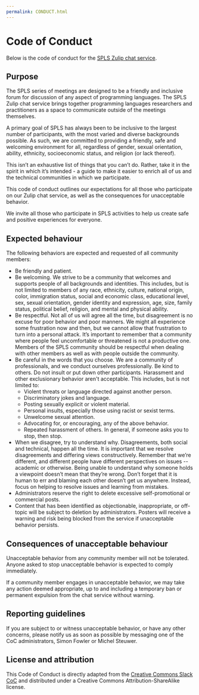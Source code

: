 ```yaml
---
permalink: CONDUCT.html
---
```


# Code of Conduct

Below is the code of conduct for the [SPLS Zulip chat service](http://spls.zulipchat.com).

## Purpose

The SPLS series of meetings are designed to be a friendly and inclusive forum for discussion of any aspect of programming languages. The SPLS Zulip chat service brings together programming languages researchers and practitioners as a space to communicate outside of the meetings themselves.

A primary goal of SPLS has always been to be inclusive to the largest number of participants, with the most varied and diverse backgrounds possible. As such, we are committed to providing a friendly, safe and welcoming environment for all, regardless of gender, sexual orientation, ability, ethnicity, socioeconomic status, and religion (or lack thereof).

This isn’t an exhaustive list of things that you can’t do. Rather, take it in the spirit in which it’s intended - a guide to make it easier to enrich all of us and the technical communities in which we participate.

This code of conduct outlines our expectations for all those who participate on our Zulip chat service, as well as the consequences for unacceptable behavior.

We invite all those who participate in SPLS activities to help us create safe and positive experiences for everyone.

## Expected behaviour

The following behaviors are expected and requested of all community members:

  * Be friendly and patient.
  * Be welcoming. We strive to be a community that welcomes and supports people of all backgrounds and identities. This includes, but is not limited to members of any race, ethnicity, culture, national origin, color, immigration status, social and economic class, educational level, sex, sexual orientation, gender identity and expression, age, size, family status, political belief, religion, and mental and physical ability.
  * Be respectful. Not all of us will agree all the time, but disagreement is no excuse for poor behavior and poor manners. We might all experience some frustration now and then, but we cannot allow that frustration to turn into a personal attack. It’s important to remember that a community where people feel uncomfortable or threatened is not a productive one. Members of the SPLS community should be respectful when dealing with other members as well as with people outside the community.
  * Be careful in the words that you choose. We are a community of professionals, and we conduct ourselves professionally. Be kind to others. Do not insult or put down other participants. Harassment and other exclusionary behavior aren't acceptable. This includes, but is not limited to:
    * Violent threats or language directed against another person.
    * Discriminatory jokes and language.
    * Posting sexually explicit or violent material.
    * Personal insults, especially those using racist or sexist terms.
    * Unwelcome sexual attention.
    * Advocating for, or encouraging, any of the above behavior.
    * Repeated harassment of others. In general, if someone asks you to stop, then stop.
  * When we disagree, try to understand why. Disagreements, both social and technical, happen all the time. It is important that we resolve disagreements and differing views constructively. Remember that we’re different, and different people have different perspectives on issues -- academic or otherwise. Being unable to understand why someone holds a viewpoint doesn’t mean that they’re wrong. Don’t forget that it is human to err and blaming each other doesn’t get us anywhere. Instead, focus on helping to resolve issues and learning from mistakes.
  * Administrators reserve the right to delete excessive self-promotional or commercial posts.
  * Content that has been identified as objectionable, inappropriate, or off-topic will be subject to deletion by administrators. Posters will receive a warning and risk being blocked from the service if unacceptable behavior persists.

## Consequences of unacceptable behaviour

Unacceptable behavior from any community member will not be tolerated. Anyone asked to stop unacceptable behavior is expected to comply immediately.

If a community member engages in unacceptable behavior, we may take any action deemed appropriate, up to and including a temporary ban or permanent expulsion from the chat service without warning.

## Reporting guidelines

If you are subject to or witness unacceptable behavior, or have any other concerns, please notify us as soon as possible by messaging one of the CoC administrators, Simon Fowler or Michel Steuwer.

## License and attribution

This Code of Conduct is directly adapted from the [Creative Commons Slack CoC](https://wiki.creativecommons.org/wiki/Slack/Code_of_Conduct) and distributed under a Creative Commons Attribution-ShareAlike license.
